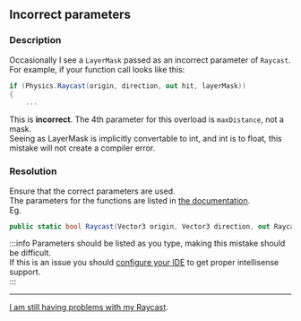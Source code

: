## Incorrect parameters
### Description
Occasionally I see a `LayerMask` passed as an incorrect parameter of `Raycast`.  
For example, if your function call looks like this:  
```csharp
if (Physics.Raycast(origin, direction, out hit, layerMask))
{
    ...
```
This is **incorrect**. The 4th parameter for this overload is `maxDistance`, not a mask.  
Seeing as LayerMask is implicitly convertable to int, and int is to float, this mistake will not create a compiler error.  

### Resolution
Ensure that the correct parameters are used.  
The parameters for the functions are listed in [the documentation](https://docs.unity3d.com/ScriptReference/Physics.Raycast.html).  
Eg.  
```csharp
public static bool Raycast(Vector3 origin, Vector3 direction, out RaycastHit hitInfo, float maxDistance, int layerMask, QueryTriggerInteraction queryTriggerInteraction);
```

:::info
Parameters should be listed as you type, making this mistake should be difficult.  
If this is an issue you should [configure your IDE](../IDE%20Configuration.md) to get proper intellisense support.  
:::  

---

[I am still having problems with my Raycast](Visual%20Debugging.md).